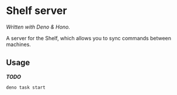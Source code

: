 # Shelf server
*Written with Deno & Hono.*

A server for the Shelf, which allows you to sync commands between machines.


## Usage
***TODO***

```
deno task start
```
